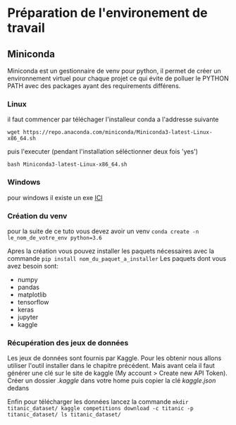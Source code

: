 # Préparation de l'environement de travail

## Miniconda

Miniconda est un gestionnaire de venv pour python, il permet de créer un environnement virtuel pour chaque projet ce qui évite de polluer le PYTHON PATH avec des packages ayant des requirements différens.

### Linux
il faut commencer par téléchager l'installeur conda a l'addresse suivante
```
wget https://repo.anaconda.com/miniconda/Miniconda3-latest-Linux-x86_64.sh
```

puis l'executer (pendant l'installation séléctionner deux fois 'yes')

``
bash Miniconda3-latest-Linux-x86_64.sh
``

### Windows
pour windows il existe un exe [ICI](https://conda.io/projects/conda/en/latest/user-guide/install/windows.html)
### Création du venv
pour la suite de ce tuto vous devez avoir un venv
``
conda create -n le_nom_de_votre_env python=3.6
``

Apres la création vous pouvez installer les paquets nécessaires avec la commande
``
pip install nom_du_paquet_a_installer
``
Les paquets dont vous avez besoin sont:
* numpy
* pandas
* matplotlib
* tensorflow
* keras
* jupyter
* kaggle

### Récupération des jeux de données

Les jeux de données sont fournis par Kaggle. Pour les obtenir nous allons utiliser l'outil installer dans le chapitre précédent. Mais avant cela il faut générer une clé sur le site de kaggle (My account > Create new API Token).
Créer un dossier *.kaggle* dans votre home puis copier la clé *kaggle.json* dedans

Enfin pour télécharger les données lancez la commande
``
mkdir titanic_dataset/
kaggle competitions download -c titanic -p titanic_dataset/
ls titanic_dataset/
``
